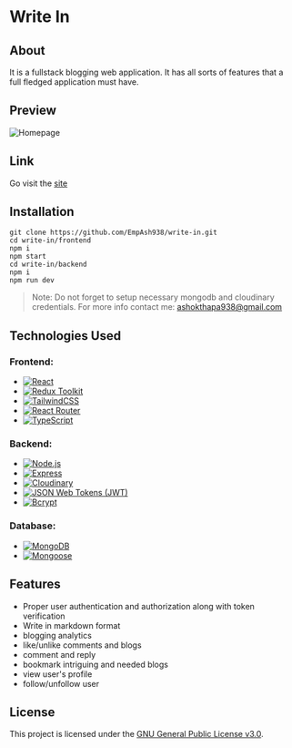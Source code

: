 # Write In 

## About
It is a fullstack blogging web application. It has all sorts of features that a full fledged application must have.

## Preview
![Homepage](https://user-images.githubusercontent.com/38640912/216762607-0abf7964-5c3e-4c1b-8deb-f262658db0d9.png)

## Link
Go visit the [site](https://writein.fly.dev)

## Installation

```
git clone https://github.com/EmpAsh938/write-in.git
cd write-in/frontend
npm i
npm start
cd write-in/backend
npm i
npm run dev
```
> Note: Do not forget to setup necessary mongodb and cloudinary credentials. For more info contact me: ashokthapa938@gmail.com 


## Technologies Used

### Frontend:

- [![React](https://img.shields.io/badge/React-16.13.1-61DAFB.svg?logo=React&style=flat-square)](https://reactjs.org/)
- [![Redux Toolkit](https://img.shields.io/badge/Redux--Toolkit-1.3.6-764ABC.svg?logo=Redux&style=flat-square)](https://redux-toolkit.js.org/)
- [![TailwindCSS](https://img.shields.io/badge/TailwindCSS-2.2.3-38B2AC.svg?logo=TailwindCSS&style=flat-square)](https://tailwindcss.com/)
- [![React Router](https://img.shields.io/badge/React--Router-6.0.0-0052CC.svg?logo=React-Router&style=flat-square)](https://reactrouter.com/)
- [![TypeScript](https://img.shields.io/badge/TypeScript-4.0.3-007ACC.svg?logo=TypeScript&style=flat-square)](https://www.typescriptlang.org/)


### Backend:
- [![Node.js](https://img.shields.io/badge/Node.js-14.15.1-339933.svg?logo=Node.js&style=flat-square)](https://nodejs.org/)
- [![Express](https://img.shields.io/badge/Express-4.17.1-191919.svg?logo=Express&style=flat-square)](https://expressjs.com/)
- [![Cloudinary](https://img.shields.io/badge/Cloudinary-N/A-FBB034.svg?logo=Cloudinary&style=flat-square)](https://cloudinary.com/)
- [![JSON Web Tokens (JWT)](https://img.shields.io/badge/JSON%20Web%20Tokens%20(JWT)-N/A-000000.svg?logo=JWT&style=flat-square)](https://jwt.io/)
- [![Bcrypt](https://img.shields.io/badge/Bcrypt-5.0.0-4F5D95.svg?logo=Bcrypt&style=flat-square)](https://www.npmjs.com/package/bcrypt)


### Database:
- [![MongoDB](https://img.shields.io/badge/MongoDB-4.2.13-47A248.svg?logo=MongoDB&style=flat-square)](https://www.mongodb.com/)
- [![Mongoose](https://img.shields.io/badge/Mongoose-2.0.0-27AE60.svg?logo=Mongoose&style=flat-square)](https://mongoosejs.com/)

## Features

- Proper user authentication and authorization along with token verification
- Write in markdown format
- blogging analytics
- like/unlike comments and blogs
- comment and reply
- bookmark intriguing and needed blogs
- view user's profile
- follow/unfollow user

## License

This project is licensed under the [GNU General Public License v3.0](https://www.gnu.org/licenses/gpl-3.0.en.html).

